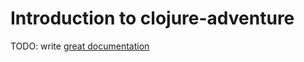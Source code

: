 # Introduction to clojure-adventure

TODO: write [great documentation](http://jacobian.org/writing/what-to-write/)

